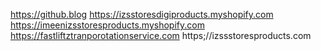 https://github.blog https://izsstoresdigiproducts.myshopify.com 
https://imeenizsstoresproducts.myshopify.com
https://fastliftztranporotationservice.com
https;//izssstoresproducts.com
